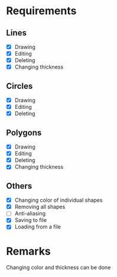 # Requirements
## Lines
- [x] Drawing
- [x] Editing
- [x] Deleting
- [x] Changing thickness 
## Circles
- [x] Drawing
- [x] Editing
- [x] Deleting
## Polygons
- [x] Drawing
- [x] Editing
- [x] Deleting
- [x] Changing thickness 
## Others
- [x] Changing color of individual shapes
- [x] Removing all shapes
- [ ] Anti-aliasing
- [x] Saving to file
- [x] Loading from a file
# Remarks
Changing color and thickness can be done 